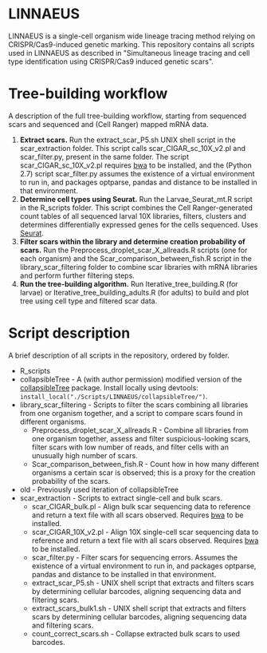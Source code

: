 # LINNAEUS
LINNAEUS is a single-cell organism wide lineage tracing method relying on CRISPR/Cas9-induced genetic marking. This repository contains all scripts used in LINNAEUS as described in "Simultaneous lineage tracing and cell type identification using CRISPR/Cas9 induced genetic scars".

# Tree-building workflow
A description of the full tree-building workflow, starting from sequenced scars and sequenced and (Cell Ranger) mapped mRNA data.

1. __Extract scars.__ Run the extract_scar_P5.sh UNIX shell script in the scar_extraction folder. This script calls scar_CIGAR_sc_10X_v2.pl and scar_filter.py, present in the same folder. The script scar_CIGAR_sc_10X_v2.pl requires [bwa](http://bio-bwa.sourceforge.net) to be installed, and the (Python 2.7) script scar_filter.py assumes the existence of a virtual environment to run in, and packages optparse, pandas and distance to be installed in that environment.
2. __Determine cell types using Seurat.__ Run the Larvae_Seurat_mt.R script in the R_scripts folder. This script combines the Cell Ranger-generated count tables of all sequenced larval 10X libraries, filters, clusters and determines differentially expressed genes for the cells sequenced. Uses [Seurat](http://satijalab.org/seurat/).
3. __Filter scars within the library and determine creation probability of scars.__ Run the Preprocess_droplet_scar_X_allreads.R scripts (one for each organism) and the Scar_comparison_between_fish.R script in the library_scar_filtering folder to combine scar libraries with mRNA libraries and perform further filtering steps.
4. __Run the tree-building algorithm.__ Run Iterative_tree_building.R (for larvae) or Iterative_tree_building_adults.R (for adults) to build and plot tree using cell type and filtered scar data.

# Script description
A brief description of all scripts in the repository, ordered by folder.

* R_scripts
* collapsibleTree - A (with author permission) modified version of the [collapsibleTree](https://cran.r-project.org/web/packages/collapsibleTree/index.html) package. Install locally using devtools: ```install_local("./Scripts/LINNAEUS/collapsibleTree/")```.
* library_scar_filtering - Scripts to filter the scars combining all libraries from one organism together, and a script to compare scars found in different organisms.
	* Preprocess_droplet_scar_X_allreads.R - Combine all libraries from one organism together, assess and filter suspicious-looking scars, filter scars with low number of reads, and filter cells with an unusually high number of scars.
	* Scar_comparison_between_fish.R - Count how in how many different organisms a certain scar is observed; this is a proxy for the creation probability of the scars.
* old - Previously used iteration of collapsibleTree
* scar_extraction - Scripts to extract single-cell and bulk scars.
	* scar_CIGAR_bulk.pl - Align bulk scar sequencing data to reference and return a text file with all scars observed. Requires [bwa](http://bio-bwa.sourceforge.net) to be installed.
	* scar_CIGAR_10X_v2.pl - Align 10X single-cell scar sequencing data to reference and return a text file with all scars observed. Requires [bwa](http://bio-bwa.sourceforge.net) to be installed.
	* scar_filter.py - Filter scars for sequencing errors. Assumes the existence of a virtual environment to run in, and packages optparse, pandas and distance to be installed in that environment.
	* extract_scar_P5.sh - UNIX shell script that extracts and filters scars by determining cellular barcodes, aligning sequencing data and filtering scars.
	* extract_scars_bulk1.sh - UNIX shell script that extracts and filters scars by determining cellular barcodes, aligning sequencing data and filtering scars.
	* count_correct_scars.sh - Collapse extracted bulk scars to used barcodes.
